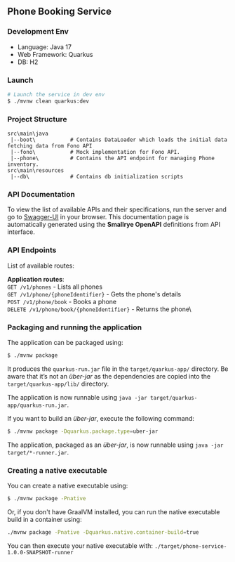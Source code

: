 ## Phone Booking Service

### Development Env
* Language: Java 17
* Web Framework: Quarkus
* DB: H2

### Launch
```bash
# Launch the service in dev env
$ ./mvnw clean quarkus:dev
```

### Project Structure
```console
src\main\java
 |--boot\           # Contains DataLoader which loads the initial data fetching data from Fono API
 |--fono\           # Mock implementation for Fono API.
 |--phone\          # Contains the API endpoint for managing Phone inventory.
src\main\resources
 |--db\             # Contains db initialization scripts
```
### API Documentation
To view the list of available APIs and their specifications, run the server and go to [Swagger-UI](http://localhost:8080/q/dev-ui/io.quarkus.quarkus-smallrye-openapi/swagger-ui) in your browser. This documentation page is automatically generated using the **Smallrye OpenAPI** definitions from API interface.

### API Endpoints

List of available routes:

**Application routes**:\
`GET /v1/phones` - Lists all phones\
`GET /v1/phone/{phoneIdentifier}` - Gets the phone's details\
`POST /v1/phone/book` - Books a phone\
`DELETE /v1/phone/book/{phoneIdentifier}` - Returns the phone\

### Packaging and running the application

The application can be packaged using:
```bash
$ ./mvnw package
```
It produces the `quarkus-run.jar` file in the `target/quarkus-app/` directory.
Be aware that it’s not an _über-jar_ as the dependencies are copied into the `target/quarkus-app/lib/` directory.

The application is now runnable using `java -jar target/quarkus-app/quarkus-run.jar`.

If you want to build an _über-jar_, execute the following command:
```bash
$ ./mvnw package -Dquarkus.package.type=uber-jar
```

The application, packaged as an _über-jar_, is now runnable using `java -jar target/*-runner.jar`.

### Creating a native executable

You can create a native executable using: 
```bash
$ ./mvnw package -Pnative
```

Or, if you don't have GraalVM installed, you can run the native executable build in a container using: 
```bash
./mvnw package -Pnative -Dquarkus.native.container-build=true
```

You can then execute your native executable with: `./target/phone-service-1.0.0-SNAPSHOT-runner`
